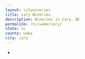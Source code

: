 ```yaml
---
layout: citywineries
title: Cary Wineries
description: Wineries in Cary, NC
permalink: /nc/wake/cary/
state: nc
county: wake
city: cary
---
```

-
